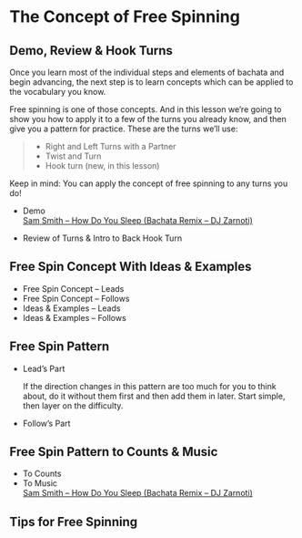 # The Concept of Free Spinning

## Demo, Review & Hook Turns

Once you learn most of the individual steps and elements of bachata and begin advancing, the next step is to learn concepts which can be applied to the vocabulary you know.

Free spinning is one of those concepts. And in this lesson we’re going to show you how to apply it to a few of the turns you already know, and then give you a pattern for practice. These are the turns we’ll use:

> * Right and Left Turns with a Partner
> * Twist and Turn
> * Hook turn (new, in this lesson)

Keep in mind: You can apply the concept of free spinning to any turns you do!

* Demo
<br>[Sam Smith – How Do You Sleep (Bachata Remix – DJ Zarnoti)](https://www.youtube.com/watch?v=cK1D1V5y4fU)

* Review of Turns & Intro to Back Hook Turn

## Free Spin Concept With Ideas & Examples

* Free Spin Concept – Leads
* Free Spin Concept – Follows
* Ideas & Examples – Leads
* Ideas & Examples – Follows

## Free Spin Pattern

* Lead’s Part

  If the direction changes in this pattern are too much for you to think about, do it without them first and then add them in later. Start simple, then layer on the difficulty.

* Follow’s Part

## Free Spin Pattern to Counts & Music

* To Counts
* To Music
<br>[Sam Smith – How Do You Sleep (Bachata Remix – DJ Zarnoti)](https://www.youtube.com/watch?v=cK1D1V5y4fU)

## Tips for Free Spinning
